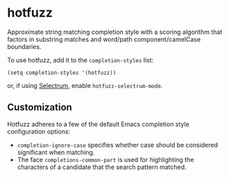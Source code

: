 # hotfuzz

Approximate string matching completion style with a scoring algorithm
that factors in substring matches and word/path component/camelCase
boundaries.

To use hotfuzz, add it to the `completion-styles` list:
```elisp
(setq completion-styles '(hotfuzz))
```
or, if using [Selectrum], enable `hotfuzz-selectrum-mode`.

## Customization

Hotfuzz adheres to a few of the default Emacs completion style
configuration options:
* `completion-ignore-case` specifies whether case should be considered
  significant when matching.
* The face `completions-common-part` is used for highlighting the
  characters of a candidate that the search pattern matched.

[Selectrum]: https://github.com/raxod502/selectrum